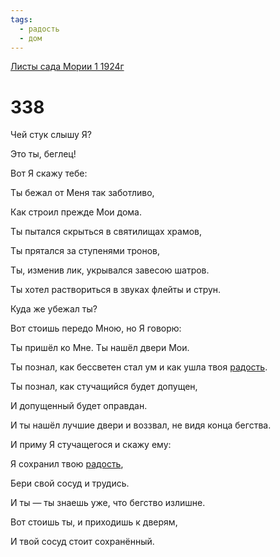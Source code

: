 ```yaml
---
tags:
  - радость
  - дом
---
```


[Листы сада Мории 1 1924г](/agni/1924)

# 338
Чей стук слышу Я?   

Это ты, беглец!   

Вот Я скажу тебе:   

Ты бежал от Меня так заботливо,   

Как строил прежде Мои дома.   

Ты пытался скрыться в святилищах храмов,   

Ты прятался за ступенями тронов,   

Ты, изменив лик, укрывался завесою шатров.   

Ты хотел раствориться в звуках флейты и струн.   

Куда же убежал ты?   

Вот стоишь передо Мною, но Я говорю:   

Ты пришёл ко Мне. Ты нашёл двери Мои.   

Ты познал, как бессветен стал ум и как ушла твоя [радость](/tag/#радость).   

Ты познал, как стучащийся будет допущен,    

И допущенный будет оправдан.   

И ты нашёл лучшие двери и воззвал, не видя конца бегства.   

И приму Я стучащегося и скажу ему:   

Я сохранил твою [радость](/tag/#радость),   

Бери свой сосуд и трудись.   

И ты — ты знаешь уже, что бегство излишне.   

Вот стоишь ты, и приходишь к дверям,   

И твой сосуд стоит сохранённый.   

